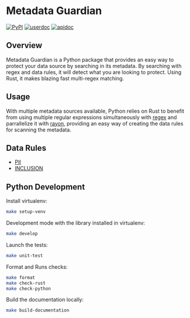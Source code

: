 Metadata Guardian
=================

[![PyPI](https://img.shields.io/pypi/v/metadata_guardian.svg?style=flat-square)](https://pypi.org/project/metadata-guardian/)
[![userdoc](https://img.shields.io/badge/docs-user-blue)](https://fvaleye.github.io/metadata-guardian/python/)
[![apidoc](https://img.shields.io/badge/docs-api-blue)](https://fvaleye.github.io/metadata-guardian/python/api_reference.html)

## Overview

Metadata Guardian is a Python package that provides an easy way to protect your data source by searching in its metadata.
By searching with regex and data rules, it will detect what you are looking to protect.
Using Rust, it makes blazing fast multi-regex matching.

## Usage

With multiple metadata sources available, Python relies on Rust to benefit from using multiple regular expressions simultaneously with [regex](https://github.com/rust-lang/regex) and parrallelize it with [rayon](https://github.com/rayon-rs/rayon), providing an easy way of creating the data rules for scanning the metadata.

## Data Rules
- [PII](https://github.com/fvaleye/metadata-guardian/blob/main/python/metadata_guardian/rules/pii_rules.yaml)
- [INCLUSION](https://github.com/fvaleye/metadata-guardian/blob/main/python/metadata_guardian/rules/inclusion_rules.yaml)

## Python Development

Install virtualenv:
```sh
make setup-venv
```

Development mode with the library installed in virtualenv:
```sh
make develop
```

Launch the tests:
```sh
make unit-test
```

Format and Runs checks:
```sh
make format
make check-rust
make check-python
```

Build the documentation locally:
```sh
make build-documentation
```
